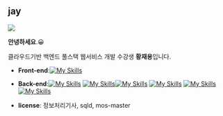 ## jay

<img src="https://img.shields.io/badge/jaeyong Hwang-FFCA28?style=flat-square&logo=firebase&logoColor=white"/>

**안녕하세요**.😀

클라우드기반 백엔드 풀스택 웹서비스 개발 수강생 **황재용**입니다.

- **Front-end**:[![My Skills](https://skillicons.dev/icons?i=js,html,css)](https://skillicons.dev)

- **Back-end**:[![My Skills](https://skillicons.dev/icons?i=java&theme=light)](https://skillicons.dev) [![My Skills](https://skillicons.dev/icons?i=py&theme=light)](https://skillicons.dev)[![My Skills](https://skillicons.dev/icons?i=react&theme=light)](https://skillicons.dev) [![My Skills](https://skillicons.dev/icons?i=spring&theme=light)](https://skillicons.dev) [![My Skills](https://skillicons.dev/icons?i=mysql&theme=light)](https://skillicons.dev) [![My Skills](https://skillicons.dev/icons?i=aws&theme=light)](https://skillicons.dev) 


- **license**: 정보처리기사, sqld, mos-master
